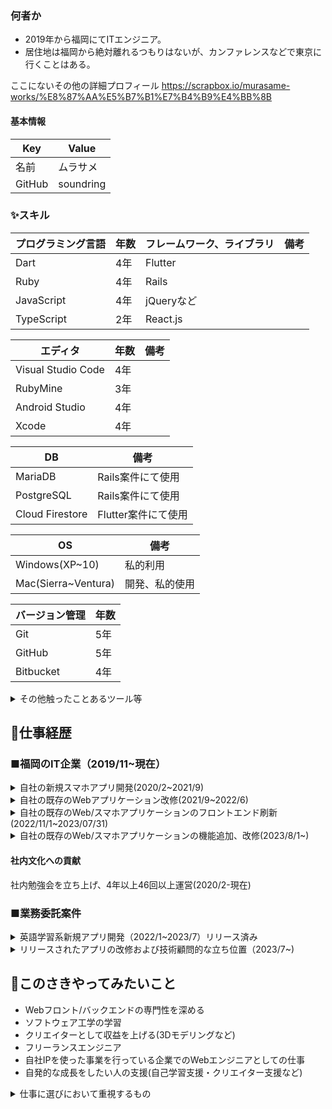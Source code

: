 ### 何者か
- 2019年から福岡にてITエンジニア。 
- 居住地は福岡から絶対離れるつもりはないが、カンファレンスなどで東京に行くことはある。

ここにないその他の詳細プロフィール
https://scrapbox.io/murasame-works/%E8%87%AA%E5%B7%B1%E7%B4%B9%E4%BB%8B

#### 基本情報
|  Key  |  Value  |
| ---- | ---- |
|  名前  |  ムラサメ  |
|  GitHub  |  soundring  |

 ### ✨スキル
|  プログラミング言語  |  年数  |  フレームワーク、ライブラリ  |  備考  |
| ---- | ---- | ---- | ---- |
|  Dart  |  4年  |  Flutter  |    |
|  Ruby  | 4年  |  Rails  |    |
|  JavaScript  | 4年  |  jQueryなど |  |
|  TypeScript  | 2年  |  React.js |  |


|   エディタ  |  年数  |  備考  |
| ---- | ---- | ---- |
|  Visual Studio Code	  |  4年  |    |
|  RubyMine	  |  3年  |    |
|  Android Studio |  4年  |    |
|  Xcode  |  4年  |    |

|   DB  |  備考  |
| ---- | ---- |
|  MariaDB |  Rails案件にて使用 |
|  PostgreSQL |  Rails案件にて使用 |
|  Cloud Firestore |  Flutter案件にて使用 |

|   OS  |  備考  |
| ---- | ---- |
|  Windows(XP~10) |  私的利用  |
|  Mac(Sierra~Ventura)  |  開発、私的使用  |

|   バージョン管理  |  年数  |
| ---- | ---- |
|  Git |  5年 |
|  GitHub |  5年 |
|  Bitbucket |  4年 |

<details><summary>その他触ったことあるツール等</summary>

- Amazon EC2
- Amazon S3
- Amazon CloudFront
- Amazon Route 53
- Amazon SNS
- Firebase Authentication
- Firebase Cloud Messaging
- Firebase Dynamic Links
- Firebase Crashlytics
- RedMine
- Affinity Designer(iPad)
- Affinity Photo(iPad)
</details>

## 🔭仕事経歴
### ■福岡のIT企業（2019/11~現在）
<details><summary>自社の新規スマホアプリ開発(2020/2~2021/9)</summary>

[担当業務]
- Flutterの技術調査 
- Firebaseの技術調査 
- アプリのアイコン制作(Affinity Designerで制作)
- アプリのフロントエンド開発
- バックエンドのAPI開発
- 総合テスト
- アプリおよびサーバーサイドのリリース作業
- Flutterのアップデート(2.0⇨3.0)
- 状態管理パッケージをproviderからriverpodへ移行

社内にアプリエンジニアがおらず、まずFlutterをインプットした。 
0からリリースまでアプリのフロントエンド開発を全て担当。
バックエンドのAPI開発にも携わった。
当時はFlutterの情報が少なく、問題解決のために英語情報を見に行ったりGitHubのissueを見に行ったりした。

##### ［環境・構成］
- DB：MariaDB
- 言語：Dart、Ruby
- フレームワーク：Flutter、Rails、React
- その他：Docker、AWS、Firebase Dynamic Links、Firebase Crashlytics、Firebase Cloud Messaging

##### ［メンバー構成／役割］ 
2~3人/メンバー
</details>


<details><summary>自社の既存のWebアプリケーション改修(2021/9~2022/6)</summary>
 
[担当業務]
- 機能追加
- 機能改善
- バグ修正
- 総合テスト

#### ここでの大きめの機能追加タスク
既存のデータ構造などを参考にしつつマスタデータを次年度用に一括で複製する機能の開発
複製はDelayedJobを使いジョブで実行

##### ［環境・構成］
- DB：MariaDB
- 言語：JavaScript、Ruby
- フレームワーク：Bootstrap3、Backbone.js、Rails
- その他：Docker、AWS

##### ［メンバー構成／役割］ 
最大6人/メンバー
</details>

<details><summary>自社の既存のWeb/スマホアプリケーションのフロントエンド刷新(2022/11/1~2023/07/31)</summary>
 
##### [担当業務]
- Backbone.jsからReactへのフロントエンドの刷新
- Cordovaのアップデート作業(iOS/Android)
- 総合テスト

Cordovaのバージョンが古い影響でアプリのリリースができない状態になっていた。

Cordovaには初めて触れたがFlutterで得たモバイル関係の知識も活用しつつアップデートを行なった。

フロントエンドの環境の刷新も行なった。
状態管理はReact Hooksを使用。

##### ［メンバー構成／役割］ 
3~5人/メンバー

##### ［環境・構成］
- DB：PostgreSQL
- 言語：TypeScript、Ruby
- フレームワーク：Cordova、Backbone.js、React、Rails
- その他：Docker、AWS
</details>

<details><summary>自社の既存のWeb/スマホアプリケーションの機能追加、改修(2023/8/1~)</summary>

##### [担当業務]
- 機能追加
- 機能改善
- バグ修正
- 総合テスト
- リリース作業(サーバ/スマホアプリ)
- プロジェクトリーダー
  - 部会での進捗報告、週１のチーム内会議の進行、経営側との取り組むタスク等の打ち合わせ(2024/3~)

#### ここでの大きめのタスク
- 授業というグループ内のコンテンツに対しての動的な参照設定を可能にする機能追加
- 授業内のコンテンツのCSVでの一括ダウンロード機能
- 使いやすいようにテストデータ(seed)の改修
- 授業への学生からの参加申請機能のリアルタイム通信部分追加(ActionCableでWebSocket使用)
- rubocopのバージョンアップ & とりあえずTODOに入れられているcopに対応
  - 警告件数：3000個くらい
- rubocop-rspecの導入
- rubocop-railsの導入
- 汎用モーダルの作成
- Excelファイルの取り込み機能の追加(Roo使用)

##### ［メンバー構成／役割］ 
最大４人/メンバー(2024/3〜リーダー)

##### ［環境・構成］
- DB：PostgreSQL
- 言語：TypeScript、Ruby
- フレームワーク：Cordova、React、Rails
- その他：Docker、AWS(EC2/RDS/Amazon SNS/CloudWatch)
</details>



#### 社内文化への貢献
社内勉強会を立ち上げ、4年以上46回以上運営(2020/2-現在)

### ■業務委託案件
<details><summary>英語学習系新規アプリ開発（2022/1~2023/7）リリース済み</summary>

##### [担当業務]
- アプリ開発全般(仕様打ち合わせ・検討、実装、CI/CD環境構築)
- デザインはデザイナーさんが担当
- 開発だけでなくクライアントさんに技術的なアドバイスなど行う技術顧問的なことも担当。

参画した際に作りかけで動作不十分であったため既存のコードも使いながら0から作り直した。
音声認識やテキスト読み上げなど、OS依存の機能を使用。
speech_to_textやflutter_ttsといったパッケージを使用しFlutterだけで実装。
Flutter案件としてはネイティブの機能を使うところが結構珍しいかもしれない。
あまり情報がないためライブラリのコードやGitHubのissueを見て対応した。

エンジニアではない社長さんへのヒアリング・提案・説明の経験を得られた。

##### ［環境・構成］
- DB:Firebase Firestore
- 言語 Dart
- フレームワーク: Flutter
- その他:Codemagic、deploygate、Firebase Authentication、Cloud Firestore

##### ［メンバー構成／役割］ 
1人/開発担当
リリース直前あたりで 3人
</details>

<details><summary>リリースされたアプリの改修および技術顧問的な立ち位置（2023/7~)</summary>
 
##### [担当業務]
基本的に非エンジニアのクライアントさんの技術的な相談にのる形で開発にガッツリ関わってない。
</details>

## 👀このさきやってみたいこと
- Webフロント/バックエンドの専門性を深める
- ソフトウェア工学の学習
- クリエイターとして収益を上げる(3Dモデリングなど)
- フリーランスエンジニア
- 自社IPを使った事業を行っている企業でのWebエンジニアとしての仕事
- 自発的な成長をしたい人の支援(自己学習支援・クリエイター支援など)


<details><summary>仕事に選びにおいて重視するもの</summary>

## 1.ワークライフバランス
- フルリモート
- 残業が基本的にない(長引いても他の日にその分休んだりして調整可能であること)
- スケジュールかつかつではなく程よくゆとりがある
- 焦ることがない環境
- 朝早くからの会議がない
- 出社義務がない
- 2時間外出したらその分2時間作業するなど柔軟な働き方

## 2.ポジション
- リーダーよりもフォロワーで力を発揮するタイプのためその辺り
- RPGで言うと補助魔法使う人

## 3.人間関係
- 質問しやすい環境
- 問題発生時に個人を責めない環境
- 言い方がきつい人がいない環境

## 4.業務内容
- 自社サービス開発
- 目的がはっきりしていない思いつきを作らない
- 顧客との打ち合わせへの参加の必要がない

## 5. 開発環境
- デプロイの自動化で本番リリースへの心理的負担を下げている環境
- AIツールの活用(ChatGPT / Github Copilot)
</details>
